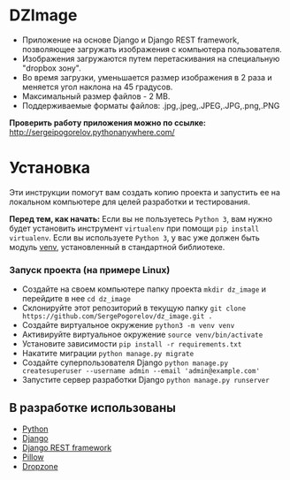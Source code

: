 # DZImage
- Приложение на основе Django и Django REST framework, позволяющее загружать изображения с компьютера пользователя.
- Изображения загружаются путем перетаскивания на специальную "dropbox зону".
- Во время загрузки, уменьшается размер изображения в 2 раза и меняется угол наклона на 45 градусов.
- Максимальный размер файлов - 2 MB.
- Поддерживаемые форматы файлов: .jpg,.jpeg,.JPEG,.JPG,.png,.PNG

**Проверить работу приложения можно по ссылке:**
http://sergeipogorelov.pythonanywhere.com/

# Установка
Эти инструкции помогут вам создать копию проекта и запустить ее на локальном компьютере для целей разработки и тестирования.

**Перед тем, как начать:**
Если вы не пользуетесь `Python 3`, вам нужно будет установить инструмент `virtualenv` при помощи `pip install virtualenv`.
Если вы используете `Python 3`, у вас уже должен быть модуль [venv](https://docs.python.org/3/library/venv.html), установленный в стандартной библиотеке.

### Запуск проекта (на примере Linux)
- Создайте на своем компьютере папку проекта `mkdir dz_image` и перейдите в нее `cd dz_image`
- Склонируйте этот репозиторий в текущую папку `git clone https://github.com/SergePogorelov/dz_image.git .`
- Создайте виртуальное окружение `python3 -m venv venv`
- Активируйте виртуальное окружение `source venv/bin/activate`
- Установите зависимости `pip install -r requirements.txt`
- Накатите миграции `python manage.py migrate`
- Создайте суперпользователя Django `python manage.py createsuperuser --username admin --email 'admin@example.com'`
- Запустите сервер разработки Django `python manage.py runserver`

## В разработке использованы

- [Python](https://www.python.org/)
- [Django](https://www.djangoproject.com/)
- [Django REST framework](https://www.django-rest-framework.org/)
- [Pillow](https://pypi.org/project/Pillow/)
- [Dropzone](https://www.dropzone.dev/js/)
